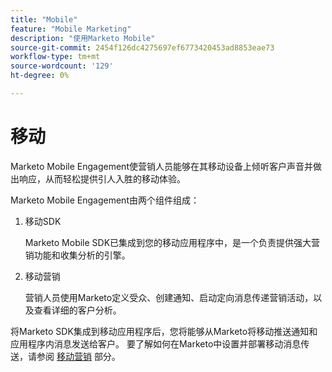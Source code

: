 ```yaml
---
title: "Mobile"
feature: "Mobile Marketing"
description: "使用Marketo Mobile"
source-git-commit: 2454f126dc4275697ef6773420453ad8853eae73
workflow-type: tm+mt
source-wordcount: '129'
ht-degree: 0%

---
```



# 移动

Marketo Mobile Engagement使营销人员能够在其移动设备上倾听客户声音并做出响应，从而轻松提供引人入胜的移动体验。

Marketo Mobile Engagement由两个组件组成：

1. 移动SDK

   Marketo Mobile SDK已集成到您的移动应用程序中，是一个负责提供强大营销功能和收集分析的引擎。

1. 移动营销

   营销人员使用Marketo定义受众、创建通知、启动定向消息传递营销活动，以及查看详细的客户分析。

将Marketo SDK集成到移动应用程序后，您将能够从Marketo将移动推送通知和应用程序内消息发送给客户。 要了解如何在Marketo中设置并部署移动消息传送，请参阅 [移动营销](https://experienceleague.adobe.com/en/docs/marketo/using/product-docs/mobile-marketing/admin/add-a-mobile-app) 部分。
